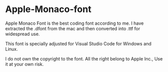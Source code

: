 # Apple-Monaco-font

Apple Monaco Font is the best coding font according to me. I have extracted the .dfont from the mac and then converted into .ttf for widespread use.

This font is specially adjusted for Visual Studio Code for Windows and Linux.

I do not own the copyright to the font. All the right belong to Apple Inc., Use it at your own risk.
